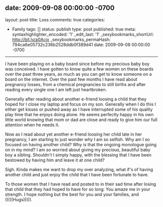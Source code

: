 date: 2009-09-08 00:00:00 -0700
---
layout: post
title: Loss
comments: true
categories:
- Family
tags: []
status: publish
type: post
published: true
meta:
  syntaxhighlighter_encoded: '1'
  _edit_last: '1'
  _sexybookmarks_shortUrl: http://bit.ly/a0Acjx
  _sexybookmarks_permaHash: 794ca6e05732c236b2528ddb0f389d41
date: 2009-09-08 00:00:00 -0700
---
I have been playing on a baby board since before my precious baby boy was conceived.  I have gotten to know quite a few women on these boards over the past three years, as much as you can get to know someone on a board on the internet.  Over the past few months I have read about pregnancy losses, from a chemical pregnancies to still births and after reading every single one I am left just heartbroken.  

Generally after reading about another e-friend loosing a child that they hoped for I close my laptop and focus on my son.  Generally when I do this I either get kisses or pushed away as I have interrupted some of his quality play time that he enjoys doing alone.  He seems perfectly happy in his own little world knowing that mom or dad are close and ready to give him our full attention when he needs it.

Now as I read about yet another e-friend loosing her child late in her pregnancy, I am starting to just wonder why I am so selfish.  Why am I so focused on having another child?  Why is that the ongoing monologue going on in my mind?  I am so worried about giving my precious, beautiful baby boy a sibling.  Shouldn't I simply happy, with the blessing that I have been bestowed by having him and leave it at one child?  

Sigh.  Kinda makes me want to drop my over analyzing, what if's of having another child and just enjoy the child that I have been fortunate to have.

To those women that I have read and posted to in their sad time after losing that child that they had hoped to have for so long:  You amaze me in your strength.  I hope nothing but the best for you and your families, and  (((((Hugs))))).

